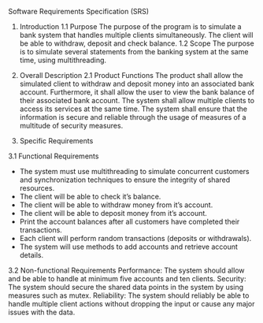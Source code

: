 Software Requirements Specification (SRS)
1. Introduction
1.1 Purpose
The purpose of the program is to simulate a bank system that handles multiple clients simultaneously. The client will be able to withdraw, deposit and check balance.
1.2 Scope
The purpose is to simulate several statements from the banking system at the same time, using multithreading.

2. Overall Description
2.1 Product Functions
The product shall allow the simulated client to withdraw and deposit money into an associated bank account. Furthermore, it shall allow the user to view the bank balance of their associated bank account.
The system shall allow multiple clients to access its services at the same time.
The system shall ensure that the information is secure and reliable through the usage of measures of a multitude of security measures. 

3. Specific Requirements
   
3.1 Functional Requirements
- The system must use multithreading to simulate concurrent customers and synchronization techniques to ensure the integrity of shared resources.
- The client will be able to check it’s balance.
- The client will be able to withdraw money from it’s account.
- The client will be able to deposit money from it’s account. 
- Print the account balances after all customers have completed their transactions.
- Each client will perform random transactions (deposits or withdrawals).
- The system will use methods to add accounts and retrieve account details.

3.2 Non-functional Requirements
Performance: The system should allow and be able to handle at minimum five accounts and ten clients. 
Security: The system should secure the shared data points in the system by using measures such as mutex. 
Reliability: The system should reliably be able to handle multiple client actions without dropping the input or cause any major issues with the data. 

